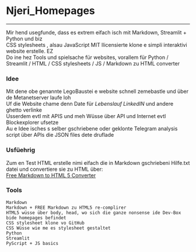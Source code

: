 # Njeri_Homepages
---
Mir hend usegfunde, dass es extrem eifach isch mit Markdown, Streamlit + Python und biz<br/>
CSS stylesheets , alsau JavaScript MIT llicensierte klone e simpli interaktivi website erstelle. EZ
<br/>
Do ine hez Tools und spielsache für websites, vorallem für Python / Streamlit / HTML / CSS stylesheets / JS / Markdown zu HTML converter <br/>
### Idee
Mit dene obe genannte LegoBaustei e website schnell zemebastle und über de Metanetserver laufe loh <br/>
Uf die Website chame denn Date für *Lebenslauf* *LinkedIN* und andere ghetto verlinke <br/>
Usserdem evtl mit APIS und meh Wüsse über API und Internet evtl Blockexplorer ufsetze <br/>
Au e Idee isches s selber gschriebene oder geklonte Telegram analysis script über APIs die JSON files dete druflade <br/>

### Usfüehrig
Zum en Test HTML erstelle nimi eifach die in Markdown gschriebeni Hilfe.txt datei und convertiere sie zu HTML über: <br/>
[Free Markdown to HTML 5 Converter](https://markdowntohtml.com)

### Tools
`Markdown` <br/>
`Markdown + FREE Markdown zu HTML5 re-complirer` <br/>
`HTML5 wüsse über body, head, wo sich die ganze nonsense ide Dev-Box bide homepages befindet` <br/>
`CSS stylesheet klone vo GitHub` <br/>
`CSS Wüsse wie me es stylesheet gestaltet` <br/>
`Python` <br/>
`Streamlit` <br/>
`PyScript + JS basics`

